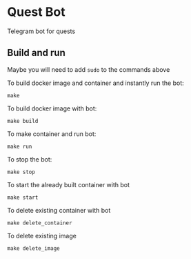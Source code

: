 # Quest Bot
Telegram bot for quests

## Build and run
Maybe you will need to add `sudo` to the commands above 

To build docker image and container and instantly run the bot:
```commandline
make
```

To build docker image with bot:
```commandline
make build
```

To make container and run bot:
```commandline
make run
```

To stop the bot:
```commandline
make stop
```

To start the already built container with bot
```commandline
make start
```

To delete existing container with bot
```commandline
make delete_container
```

To delete existing image
```commandline
make delete_image
```